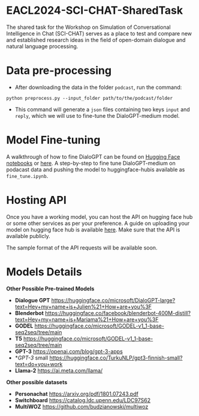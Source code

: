 # EACL2024-SCI-CHAT-SharedTask
The shared task for the Workshop on Simulation of Conversational Intelligence in Chat (SCI-CHAT) serves as a place to test and compare new and established research ideas in the field of open-domain dialogue and natural language processing.



# Data pre-processing

- After downloading the data in the folder `podcast`, run the command:
```
python preprocess.py --input_folder path/to/the/podcast/folder
```
- This command will generate a `json` files containing two keys `input` and `reply`, which we will use to fine-tune the DialoGPT-medium model.

# Model Fine-tuning

A walkthrough of how to fine DialoGPT can be found on [Hugging Face notebooks](https://huggingface.co/transformers/v2.11.0/notebooks.html) or [here](https://github.com/ncoop57/i-am-a-nerd/blob/master/_notebooks/2020-05-12-chatbot-part-1.ipynb). A step-by-step to fine tune DialoGPT-medium on podacast data and pushing the model to huggingface-hubis available as `fine_tune.ipynb`.

# Hosting API

Once you have a working model, you can host the API on hugging face hub or some other services as per your preference. A guide on uploading your model on hugging face hub is available [here](https://huggingface.co/docs/hub/models-uploading). Make sure that the API is available publicly.

The sample format of the API requests will be available soon. 



# Models Details
**Other Possible Pre-trained Models**
* **Dialogue GPT** https://huggingface.co/microsoft/DialoGPT-large?text=Hey+my+name+is+Julien%21+How+are+you%3F
* **Blenderbot** https://huggingface.co/facebook/blenderbot-400M-distill?text=Hey+my+name+is+Mariama%21+How+are+you%3F
*  **GODEL** https://huggingface.co/microsoft/GODEL-v1_1-base-seq2seq/tree/main
*  **T5** https://huggingface.co/microsoft/GODEL-v1_1-base-seq2seq/tree/main
*  **GPT-3** https://openai.com/blog/gpt-3-apps
*  **GPT-3* small https://huggingface.co/TurkuNLP/gpt3-finnish-small?text=do+you+work
*  **Llama-2** https://ai.meta.com/llama/

**Other possible datasets**

* **Personachat** https://arxiv.org/pdf/1801.07243.pdf
* **Switchboard** https://catalog.ldc.upenn.edu/LDC97S62
* **MultiWOZ** https://github.com/budzianowski/multiwoz

